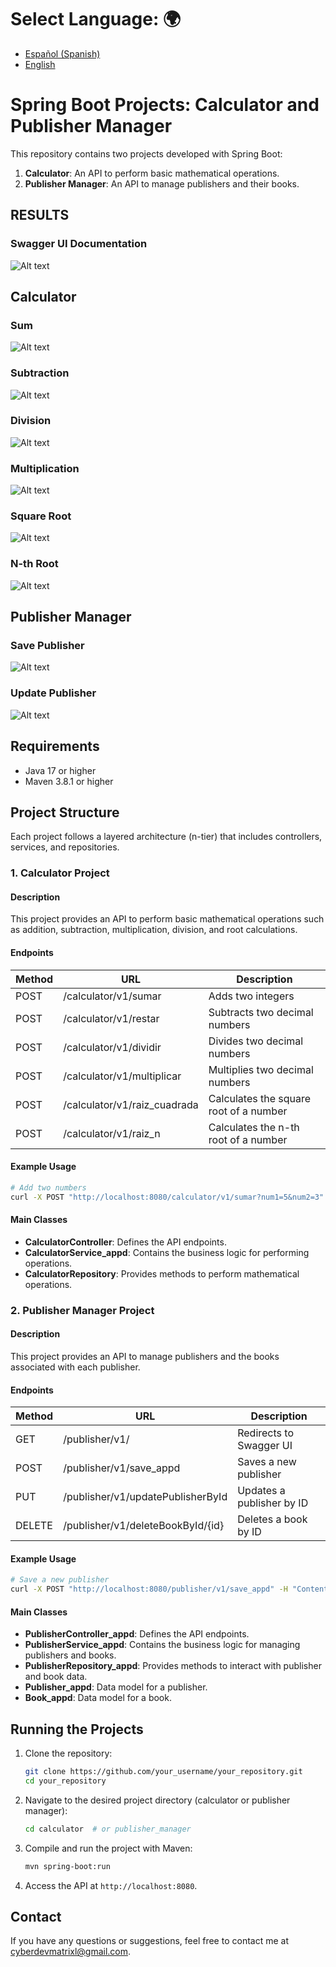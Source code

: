 # **Select Language:** 🌍
- [Español (Spanish)](README-es.md)
- [English](README.md)

# Spring Boot Projects: Calculator and Publisher Manager

This repository contains two projects developed with Spring Boot:

1. **Calculator**: An API to perform basic mathematical operations.
2. **Publisher Manager**: An API to manage publishers and their books.

## RESULTS
### Swagger UI Documentation
![Alt text](docs/doc.PNG)
## Calculator
### Sum
![Alt text](docs/sumar.PNG)
### Subtraction
![Alt text](docs/subtract.PNG)
### Division
![Alt text](docs/div.PNG)
### Multiplication
![Alt text](docs/mul.PNG)
### Square Root
![Alt text](docs/r2.PNG)
### N-th Root
![Alt text](docs/rn.PNG)
## Publisher Manager
### Save Publisher
![Alt text](docs/save.PNG)
### Update Publisher
![Alt text](docs/edit.PNG)



## Requirements

- Java 17 or higher
- Maven 3.8.1 or higher

## Project Structure

Each project follows a layered architecture (n-tier) that includes controllers, services, and repositories.

### 1. Calculator Project

#### Description

This project provides an API to perform basic mathematical operations such as addition, subtraction, multiplication, division, and root calculations.

#### Endpoints

| Method | URL                   | Description                        |
|--------|-----------------------|------------------------------------|
| POST   | /calculator/v1/sumar  | Adds two integers                  |
| POST   | /calculator/v1/restar | Subtracts two decimal numbers      |
| POST   | /calculator/v1/dividir| Divides two decimal numbers        |
| POST   | /calculator/v1/multiplicar | Multiplies two decimal numbers  |
| POST   | /calculator/v1/raiz_cuadrada | Calculates the square root of a number |
| POST   | /calculator/v1/raiz_n | Calculates the n-th root of a number |

#### Example Usage

```bash
# Add two numbers
curl -X POST "http://localhost:8080/calculator/v1/sumar?num1=5&num2=3"
```

#### Main Classes

- **CalculatorController**: Defines the API endpoints.
- **CalculatorService_appd**: Contains the business logic for performing operations.
- **CalculatorRepository**: Provides methods to perform mathematical operations.

### 2. Publisher Manager Project

#### Description

This project provides an API to manage publishers and the books associated with each publisher.

#### Endpoints

| Method | URL                          | Description                                     |
|--------|------------------------------|-------------------------------------------------|
| GET    | /publisher/v1/               | Redirects to Swagger UI                         |
| POST   | /publisher/v1/save_appd      | Saves a new publisher                           |
| PUT    | /publisher/v1/updatePublisherById | Updates a publisher by ID                     |
| DELETE | /publisher/v1/deleteBookById/{id} | Deletes a book by ID                          |

#### Example Usage

```bash
# Save a new publisher
curl -X POST "http://localhost:8080/publisher/v1/save_appd" -H "Content-Type: application/json" -d '{"id_app": 1, "name_app": "Publisher ABC", "book_app": []}'
```

#### Main Classes

- **PublisherController_appd**: Defines the API endpoints.
- **PublisherService_appd**: Contains the business logic for managing publishers and books.
- **PublisherRepository_appd**: Provides methods to interact with publisher and book data.
- **Publisher_appd**: Data model for a publisher.
- **Book_appd**: Data model for a book.

## Running the Projects

1. Clone the repository:

   ```bash
   git clone https://github.com/your_username/your_repository.git
   cd your_repository
   ```

2. Navigate to the desired project directory (calculator or publisher manager):

   ```bash
   cd calculator  # or publisher_manager
   ```

3. Compile and run the project with Maven:

   ```bash
   mvn spring-boot:run
   ```

4. Access the API at `http://localhost:8080`.

## Contact

If you have any questions or suggestions, feel free to contact me at [cyberdevmatrixl@gmail.com](mailto:cyberdevmatrixl@gmail.com).
